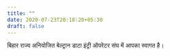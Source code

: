 ```yaml
---
title: ""
date: 2020-07-23T20:18:20+05:30
draft: false
---
```


बिहार राज्य अनियोजित बेल्ट्रान डाटा इंट्री ऑपरेटर संघ में आपका स्वागत है।